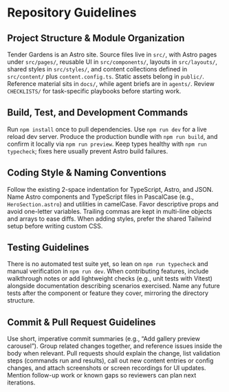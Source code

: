 # Repository Guidelines

## Project Structure & Module Organization
Tender Gardens is an Astro site. Source files live in `src/`, with Astro pages under `src/pages/`, reusable UI in `src/components/`, layouts in `src/layouts/`, shared styles in `src/styles/`, and content collections defined in `src/content/` plus `content.config.ts`. Static assets belong in `public/`. Reference material sits in `docs/`, while agent briefs are in `agents/`. Review `CHECKLISTS/` for task-specific playbooks before starting work.

## Build, Test, and Development Commands
Run `npm install` once to pull dependencies. Use `npm run dev` for a live reload dev server. Produce the production bundle with `npm run build`, and confirm it locally via `npm run preview`. Keep types healthy with `npm run typecheck`; fixes here usually prevent Astro build failures.

## Coding Style & Naming Conventions
Follow the existing 2-space indentation for TypeScript, Astro, and JSON. Name Astro components and TypeScript files in PascalCase (e.g., `HeroSection.astro`) and utilities in camelCase. Favor descriptive props and avoid one-letter variables. Trailing commas are kept in multi-line objects and arrays to ease diffs. When adding styles, prefer the shared Tailwind setup before writing custom CSS.

## Testing Guidelines
There is no automated test suite yet, so lean on `npm run typecheck` and manual verification in `npm run dev`. When contributing features, include walkthrough notes or add lightweight checks (e.g., unit tests with Vitest) alongside documentation describing scenarios exercised. Name any future tests after the component or feature they cover, mirroring the directory structure.

## Commit & Pull Request Guidelines
Use short, imperative commit summaries (e.g., “Add gallery preview carousel”). Group related changes together, and reference issues inside the body when relevant. Pull requests should explain the change, list validation steps (commands run and results), call out new content entries or config changes, and attach screenshots or screen recordings for UI updates. Mention follow-up work or known gaps so reviewers can plan next iterations.
